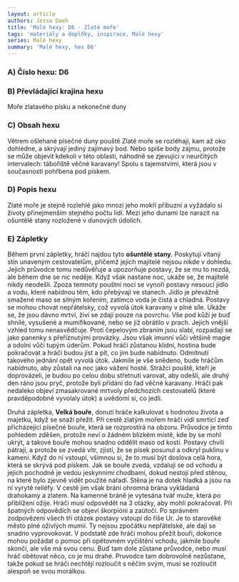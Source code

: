 ```yaml
---
layout: article
authors: Jessa Daeh
title: 'Malé hexy: D6 - Zlaté moře'
tags: 'materiály a doplňky, inspirace, Malé hexy'
series: Malé hexy
summary: 'Malé hexy, hex D6'
---
```



### A) Číslo hexu: D6
  
### B) Převládající krajina hexu

Moře zlatavého písku a nekonečné duny

### C) Obsah hexu

Větrem ošlehané písečné duny pouště Zlaté moře se rozléhají, kam až oko dohlédne, a skrývají jediný zajímavý bod. Nebo spíše body zájmu, protože se může objevit kdekoli v této oblasti, náhodně se zjevující v neurčitých intervalech: tábořiště věčné karavany! Spolu s tajemstvími, která jsou v současnosti pohřbena pod pískem.

### D) Popis hexu

Zlaté moře je stejně rozlehlé jako mnozí jeho mokří příbuzní a vyžádalo si životy přinejmenším stejného počtu lidí. Mezi jeho dunami lze narazit na ošuntělé stany rozložené v dunových údolích.
  
### E) Zápletky  

Během první zápletky, hráči najdou tyto **ošuntělé stany**. Poskytují vítaný stín unaveným cestovatelům, přičemž jejich majitelé nejsou nikde v dohledu. Jejich průvodce tomu nedůvěřuje a upozorňuje postavy, že se mu to nezdá, ale během dne se nic neděje.
Když však nastane noc, ukáže se, že majitelé nikdy neodešli. Zpoza temnoty pouštní noci se vynoří postavy nesoucí jídlo a vodu, které nabídnou těm, kdo přebývají ve stanech. Jídlo je převážně smažené maso se silným kořením, zatímco voda je čistá a chladná. Postavy se mohou chovat nepřátelsky, což vyvolá útok karavany v plné síle. Ukáže se, že jsou dávno mrtví, živí se zdají pouze na povrchu. Vše pod kůží je buď shnilé, vysušené a mumifikované, nebo se již obrátilo v prach. Jejich vnější vzhled tomu nenasvědčuje. Proti čepelovým zbraním jsou slabí, rozpadají se jako panenky s přeříznutými provázky. Jsou však imunní vůči většině magie a odolní vůči tupým úderům.
Pokud hráči zůstanou klidní, hostina bude pokračovat a hráči budou jíst a pít, co jim bude nabídnuto. Odmítnutí takového jednání opět vyvolá útok. Jakmile je vše snědeno, bude hráčům nabídnuto, aby zůstali na noc jako vážení hosté. Strážci pouště, kteří je doprovázeli, je budou po celou dobu střetnutí varovat, aby odešli, ale druhý den ráno jsou pryč, protože byli přidáni do řad věčné karavany.
Hráči pak nedaleko objeví zmasakrované mrtvoly předchozích cestovatelů (které pravděpodobně vyvolaly útok) a uvědomí si, co jedli.  

Druhá zápletka, **Velká bouře**, donutí hráče kalkulovat s hodnotou života a majetku, když se snaží přežít.
Při cestě zlatým mořem hráči vidí smrtící zeď přicházející písečné bouře, která se rozprostírá na obzoru. Průvodce je tímto pohledem zděšen, protože neví o žádném blízkém místě, kde by se mohl ukrýt, a takové bouře mohou snadno oddělit maso od kostí. Postavy chvíli pátrají, a protože se zvedá vítr, zjistí, že se písek posunul a odkryl puklinu v kameni.
Když do ní vstoupí, všimnou si, že to musí být doslova celá hora, která se skrývá pod pískem. Jak se bouře zvedá, vzdalují se od vchodu a jejich pochodně je vedou jeskynními chodbami, dokud nestojí před stěnou, na které bylo zjevně vidět použité nářadí. Stěna je na dotek hladká a jsou na ní vyryté reliéfy. V cestě jim však brání ohromná brána vykládaná drahokamy a zlatem. Na kamenné bráně je vytesána tvář muže, která po přiblížení ožije. Hráči musí odpovědět na 3 otázky, aby mohli pokračovat. Při špatných odpovědích se objeví škorpióni a zaútočí.
Po správném zodpovězení všech tří otázek postavy vstoupí do říše Ur. Je to starověké město plné oživlých mumií. Ty nejsou zpočátku nepřátelské, ale dají se snadno vyprovokovat. V podstatě zde hráči mohou přežít bouři, dokonce mohou požádat o pomoc při opětovném vyčištění vchodu, jakmile bouře skončí, ale vše má svou cenu. Buď tam dole zůstane průvodce, nebo musí hráč obětovat něco, co je mu drahé. Pruvodce tam dobrovolně nezůstane, takže pokud se hráči nechtějí rozloučit s něčím svým, musí se rozloučit alespoň se svou morálkou.